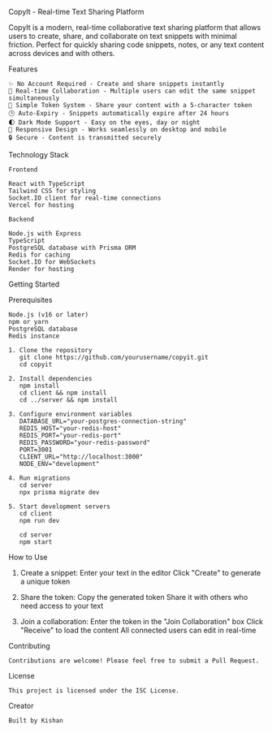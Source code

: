 CopyIt - Real-time Text Sharing Platform


CopyIt is a modern, real-time collaborative text sharing platform that allows users to create, share, and collaborate on text snippets with minimal friction. Perfect for quickly sharing code snippets, notes, or any text content across devices and with others.


Features

    ✨ No Account Required - Create and share snippets instantly
    🔄 Real-time Collaboration - Multiple users can edit the same snippet simultaneously
    🔑 Simple Token System - Share your content with a 5-character token
    🕒 Auto-Expiry - Snippets automatically expire after 24 hours
    🌓 Dark Mode Support - Easy on the eyes, day or night
    📱 Responsive Design - Works seamlessly on desktop and mobile
    🔒 Secure - Content is transmitted securely

Technology Stack

    Frontend

    React with TypeScript
    Tailwind CSS for styling
    Socket.IO client for real-time connections
    Vercel for hosting

    Backend

    Node.js with Express
    TypeScript
    PostgreSQL database with Prisma ORM
    Redis for caching
    Socket.IO for WebSockets
    Render for hosting

Getting Started

Prerequisites

    Node.js (v16 or later)
    npm or yarn
    PostgreSQL database
    Redis instance

    1. Clone the repository
       git clone https://github.com/yourusername/copyit.git
       cd copyit

    2. Install dependencies
       npm install
       cd client && npm install
       cd ../server && npm install
    
    3. Configure environment variables
       DATABASE_URL="your-postgres-connection-string"
       REDIS_HOST="your-redis-host"
       REDIS_PORT="your-redis-port"
       REDIS_PASSWORD="your-redis-password"
       PORT=3001
       CLIENT_URL="http://localhost:3000"
       NODE_ENV="development"

    4. Run migrations
       cd server
       npx prisma migrate dev

    5. Start development servers
       cd client
       npm run dev

       cd server
       npm start

How to Use

1. Create a snippet:
   Enter your text in the editor
   Click "Create" to generate a unique token

2. Share the token:
   Copy the generated token
   Share it with others who need access to your text

3. Join a collaboration:
   Enter the token in the "Join Collaboration" box
   Click "Receive" to load the content
   All connected users can edit in real-time

Contributing

    Contributions are welcome! Please feel free to submit a Pull Request.

License

    This project is licensed under the ISC License.
    
Creator

    Built by Kishan

